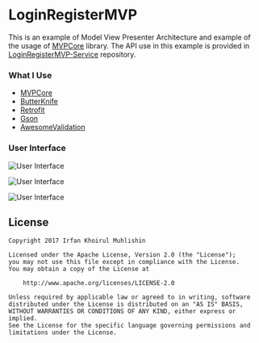# LoginRegisterMVP

This is an example of Model View Presenter Architecture and example of the usage of [MVPCore](https://github.com/irfankhoirul/MVPCore) library. The API use in this example is provided in [LoginRegisterMVP-Service](https://github.com/irfankhoirul/LoginRegisterMVP-Service) repository.

### What I Use
  - [MVPCore](https://github.com/irfankhoirul/MVPCore)
  - [ButterKnife](https://github.com/JakeWharton/butterknife)
  - [Retrofit](https://github.com/square/retrofit)
  - [Gson](https://github.com/google/gson)
  - [AwesomeValidation](https://github.com/thyrlian/AwesomeValidation)

### User Interface

![User Interface](../master/ui/register.png)

![User Interface](../master/ui/login.png)

![User Interface](../master/ui/profile.png)

## License

    Copyright 2017 Irfan Khoirul Muhlishin

    Licensed under the Apache License, Version 2.0 (the "License");
    you may not use this file except in compliance with the License.
    You may obtain a copy of the License at

        http://www.apache.org/licenses/LICENSE-2.0

    Unless required by applicable law or agreed to in writing, software
    distributed under the License is distributed on an "AS IS" BASIS,
    WITHOUT WARRANTIES OR CONDITIONS OF ANY KIND, either express or implied.
    See the License for the specific language governing permissions and
    limitations under the License.